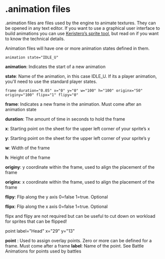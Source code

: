 # .animation files

.animation files are files used by the engine to animate textures.
They can be opened in any text editor. If you want to use a graphical user interface to build animations you can use [Keristero’s sprite tool](https://keristero.github.io/spritesheet-tool/), but read on if you want to know the technical details.

Animation files will have one or more animation states defined in them.

```
animation state="IDLE_U"
```

**animation**: Indicates the start of a new animation

**state**: Name of the animation, in this case IDLE_U. If its a player animation, you'll need to use the standard player states.

```
frame duration="0.05" x="0" y="0" w="100" h="100" originx="50" originy="100" flipx="1" flipy="0"
```

**frame**: Indicates a new frame in the animation. Must come after an animation state

**duration**: The amount of time in seconds to hold the frame

**x**: Starting point on the sheet for the upper left corner of your sprite’s x

**y**: Starting point on the sheet for the upper left corner of your sprite’s y

**w**: Width of the frame

**h**: Height of the frame

**originy**: y coordinate within the frame, used to align the placement of the frame

**originx**: x coordinate within the frame, used to align the placement of the frame

**flipy**: Flip along the y axis 0=false 1=true. Optional

**flipx**: Flip along the x axis 0=false 1=true. Optional

flipx and flipy are not required but can be useful to cut down on workload for sprites that can be flipped!

point label="Head" x="29" y="13"

**point** : Used to assign overlay points. Zero or more can be defined for a frame. Must come after a frame
**label**: Name of the point. See Battle Animations for points used by battles

